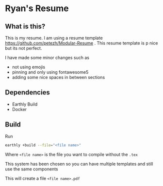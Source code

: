 # Ryan's Resume

## What is this?

This is my resume. I am using a resume template https://github.com/petezh/Modular-Resume . This resume template is p nice but its not perfect.

I have made some minor changes such as

- not using emojis
- pinning and only using fontawesome5
- adding some nice spaces in between sections

## Dependencies

- Earthly Build
- Docker

## Build

Run

```sh
earthly +build --file="<file name>"
```

Where `<file name>` is the file you want to compile without the `.tex`

This system has been chosen so you can have multiple templates and still use the same components

This will create a file `<file name>.pdf`
